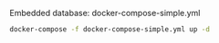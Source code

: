 
Embedded database: docker-compose-simple.yml
```bash
docker-compose -f docker-compose-simple.yml up -d
```